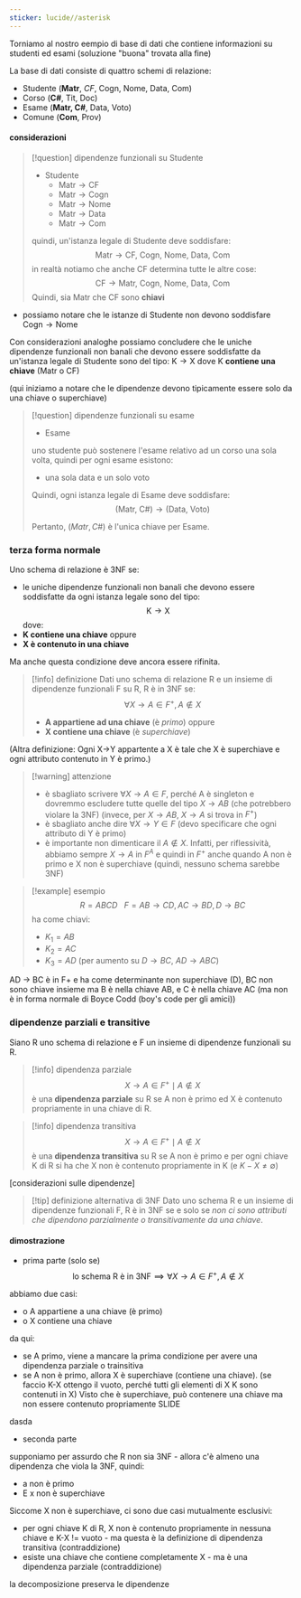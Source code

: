 ```yaml
---
sticker: lucide//asterisk
---
```

Torniamo al nostro eempio di base di dati che contiene informazioni su studenti ed esami (soluzione "buona" trovata alla fine)

La base di dati consiste di quattro schemi di relazione:
- Studente (**Matr**, *CF*, Cogn, Nome, Data, Com)
- Corso (**C#**, Tit, Doc)
- Esame (**Matr, C#**, Data, Voto)
- Comune (**Com**, Prov)

#### considerazioni
>[!question] dipendenze funzionali su Studente
>- Studente
>	- $\text{Matr}\to\text{CF}$
>	- $\text{Matr}\to\text{Cogn}$
>	- $\text{Matr}\to\text{Nome}$
>	- $\text{Matr}\to\text{Data}$
>	- $\text{Matr}\to\text{Com}$
>
>quindi, un'istanza legale di Studente deve soddisfare:
>$$\text{Matr}\to\text{CF, Cogn, Nome, Data, Com}$$
>in realtà notiamo che anche CF determina tutte le altre cose:
>$$\text{CF}\to\text{Matr, Cogn, Nome, Data, Com}$$
>Quindi, sia $\text{Matr}$ che $\text{CF}$ sono **chiavi**

- possiamo notare che le istanze di Studente non devono soddisfare $\text{Cogn}\to\text{Nome}$

Con considerazioni analoghe possiamo concludere che le uniche dipendenze funzionali non banali che devono essere soddisfatte da un'istanza legale di Studente sono del tipo: $\text{K}\to\text{X}$ dove K **contiene una chiave** (Matr o CF)

(qui iniziamo a notare che le dipendenze devono tipicamente essere solo da una chiave o superchiave)

>[!question] dipendenze funzionali su esame
>- Esame
>
>uno studente può sostenere l'esame relativo ad un corso una sola volta, quindi per ogni esame esistono:
>- una sola data e un solo voto
>  
>  Quindi, ogni istanza legale di Esame deve soddisfare:
>  $$\text{(Matr, C\#)}\to\text{(Data, Voto)}$$
>  
>  Pertanto, $(Matr, C\#)$ è l'unica chiave per Esame.


### terza forma normale
Uno schema di relazione è 3NF se:
- le uniche dipendenze funzionali non banali che devono essere soddisfatte da ogni istanza legale sono del tipo:
$$\text{K}\to\text{X}$$
dove: 
- **K contiene una chiave** oppure
- **X è contenuto in una chiave**

Ma anche questa condizione deve ancora essere rifinita.

>[!info] definizione
>Dati uno schema di relazione R e un insieme di dipendenze funzionali F su R, R è in 3NF se:
>$$\forall X\to A\in F^+,\,A \not\in X$$
>- **A appartiene ad una chiave** (è *primo*) oppure
>- **X contiene una chiave** (è *superchiave*)
>
>
(Altra definizione: Ogni X->Y appartente a X è tale che X è superchiave e ogni attributo contenuto in Y è primo.)

>[!warning] attenzione
>- è sbagliato scrivere $\forall X\to A \in F$, perché A è singleton e dovremmo escludere tutte quelle del tipo $X \to AB$ (che potrebbero violare la 3NF) (invece, per $X\to AB$, $X \to A$ si trova in $F^+$)
>- è sbagliato anche dire $\forall X\to Y \in F$ (devo specificare che ogni attributo di Y è primo)
>- è importante non dimenticare il $A\not\in X$. Infatti, per riflessività, abbiamo sempre $X\to A$ in $F^A$ e quindi in $F^+$ anche quando A non è primo e X non è superchiave (quindi, nessuno schema sarebbe 3NF)

>[!example] esempio
>$$
>R=ABCD\,\,\,\,\, 
>{F=AB\to CD,\, AC\to BD, \,D\to BC}
>$$
>ha come chiavi:
>- $K_{1}=AB$
>- $K_{2}=AC$
>- $K_{3}=AD$ (per aumento su $D\to BC$, $AD\to ABC$)
>
>
AD -> BC è in F+ e ha come determinante non superchiave (D), BC non sono chiave insieme ma B è nella chiave AB, e C è nella chiave AC (ma non è in forma normale di Boyce Codd (boy's code per gli amici))

### dipendenze parziali e transitive
Siano R uno schema di relazione e F un insieme di dipendenze funzionali su R.
>[!info] dipendenza parziale
>$$X\to A \in F^+ \mid A\not\in X$$
>è una **dipendenza parziale** su R se A non è primo ed X è contenuto propriamente in una chiave di R.

>[!info] dipendenza transitiva
>$$X\to A\in F^+\mid A \not\in X$$
>è una **dipendenza transitiva** su R se A non è primo e per ogni chiave K di R si ha che X non è contenuto propriamente in K (e $K-X\neq \emptyset$)

[considerazioni sulle dipendenze]

>[!tip] definizione alternativa di 3NF
>Dato uno schema R e un insieme di dipendenze funzionali F, R è in 3NF se e solo se *non ci sono attributi che dipendono parzialmente o transitivamente da una chiave*.

#### dimostrazione
- prima parte (solo se)
 $$\text{lo schema R è in 3NF} \implies \forall X\to A\in F^+,\,A\not\in X$$

abbiamo due casi:
- o A appartiene a una chiave (è primo)
- o X contiene una chiave

da qui:
- se A primo, viene a mancare la prima condizione per avere una dipendenza parziale o trainsitiva 
- se A non è primo, allora X è superchiave (contiene una chiave). (se faccio K-X ottengo il vuoto, perché tutti gli elementi di X K sono contenuti in X) Visto che è superchiave, può contenere una chiave ma non essere contenuto propriamente SLIDE
 
dasda

- seconda parte
 
supponiamo per assurdo che R non sia 3NF - allora c'è almeno una dipendenza che viola la 3NF, quindi:
- a non è primo 
- E x non è superchiave

Siccome X non è superchiave, ci sono due casi mutualmente esclusivi:
- per ogni chiave K di R, X non è contenuto propriamente in nessuna chiave e K-X != vuoto - ma questa è la definizione di dipendenza transitiva (contraddizione)
- esiste una chiave che contiene completamente X - ma è una dipendenza parziale (contraddizione)




la decomposizione preserva le dipendenze